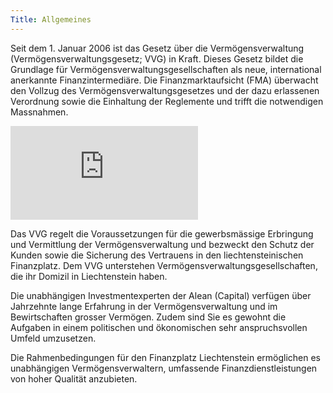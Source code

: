 ```yaml
---
Title: Allgemeines
---
```

Seit dem 1. Januar 2006 ist das Gesetz über die Vermögensverwaltung (Vermögensverwaltungsgesetz; VVG) in Kraft. Dieses Gesetz bildet die Grundlage für Vermögensverwaltungsgesellschaften als neue, international anerkannte Finanzintermediäre. Die Finanzmarktaufsicht (FMA) überwacht den Vollzug des Vermögensverwaltungsgesetzes und der dazu erlassenen Verordnung sowie die Einhaltung der Reglemente und trifft die notwendigen Massnahmen.

![image-53](https://www.aleancapital.com/allgemeines/index.php?eID=tx_securedownloads&p=4&u=0&g=0&t=1752830776&hash=7ee338cc02ad3efce6a067a714526c7b1ad1c70a&file=/fileadmin/_processed_/2/f/csm_Euro-Zahnraeder_a34d3718b1.jpg)

Das VVG regelt die Voraussetzungen für die gewerbsmässige Erbringung und Vermittlung der Vermögensverwaltung und bezweckt den Schutz der Kunden sowie die Sicherung des Vertrauens in den liechtensteinischen Finanzplatz. Dem VVG unterstehen Vermögensverwaltungsgesellschaften, die ihr Domizil in Liechtenstein haben.

Die unabhängigen Investmentexperten der Alean (Capital) verfügen über Jahrzehnte lange Erfahrung in der Vermögensverwaltung und im Bewirtschaften grosser Vermögen. Zudem sind Sie es gewohnt die Aufgaben in einem politischen und ökonomischen sehr anspruchsvollen Umfeld umzusetzen.

Die Rahmenbedingungen für den Finanzplatz Liechtenstein ermöglichen es unabhängigen Vermögensverwaltern, umfassende Finanzdienstleistungen von hoher Qualität anzubieten.
